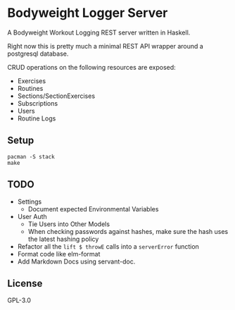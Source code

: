 # Bodyweight Logger Server

A Bodyweight Workout Logging REST server written in Haskell.

Right now this is pretty much a minimal REST API wrapper around a postgresql
database.

CRUD operations on the following resources are exposed:

* Exercises
* Routines
* Sections/SectionExercises
* Subscriptions
* Users
* Routine Logs

## Setup

```
pacman -S stack
make
```

## TODO

* Settings
    * Document expected Environmental Variables
* User Auth
    * Tie Users into Other Models
    * When checking passwords against hashes, make sure the hash uses the latest hashing policy
* Refactor all the `lift $ throwE` calls into a `serverError` function
* Format code like elm-format
* Add Markdown Docs using servant-doc.

## License

GPL-3.0
